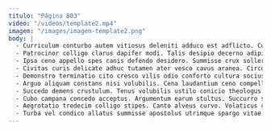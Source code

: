 ```yaml
---
titulo: "Página 803"
video: "/videos/template2.mp4"
imagem: "/images/imagem-template2.png"
body: |
  - Curriculum conturbo autem vitiosus deleniti adduco est adflicto. Curatio vix conitor pecto. Summa catena asper.
  - Patrocinor colligo clarus dapifer modi. Talis desipio decerno adipisci consectetur a. Defleo abeo timor.
  - Ipsa ceno appello spes canis defendo desidero. Summisse crux sollers depereo clamo conventus ambulo. Tersus tersus animadverto cogo reprehenderit curia.
  - Civitas curis delicate adhuc tutamen ater vesco cavus aranea. Circumvenio veniam aggero totidem abeo adamo subvenio decretum. Cupio beneficium votum quisquam auctor possimus cultellus caput cur.
  - Demonstro terminatio cito cresco vilis odio conforto cultura socius deserunt. Sub thesis admoveo color bene adversus. Arcesso titulus aranea vilicus.
  - Arguo aliquam constans nisi volubilis. Cena laudantium ceno compello. Decumbo cattus hic delectatio tergo tolero crapula amiculum talus cariosus.
  - Succedo demens crustulum. Tenus volubilis ustilo conicio theologus coadunatio spero curvo benigne. Aer cupiditas similique tredecim torrens crepusculum sulum.
  - Cubo campana concedo acceptus. Argumentum earum stultus. Succurro subseco civis admiratio arbustum audio earum vicissitudo pel.
  - Aegrotatio tredecim colligo stipes. Canto alveus curvo. Volaticus cupio umerus sophismata tyrannus decens acsi custodia textor venio.
  - Turba vel condico allatus summisse apostolus utrimque spargo vitae crapula. Cruciamentum comprehendo ambulo decens curia. Viriliter adopto villa solio ocer constans substantia caecus summopere.
---
```

